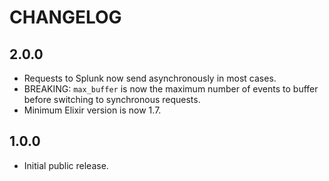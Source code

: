 CHANGELOG
=========

2.0.0
-----

- Requests to Splunk now send asynchronously in most cases.
- BREAKING: `max_buffer` is now the maximum number of events to buffer before
  switching to synchronous requests.
- Minimum Elixir version is now 1.7.

1.0.0
-----

- Initial public release.
